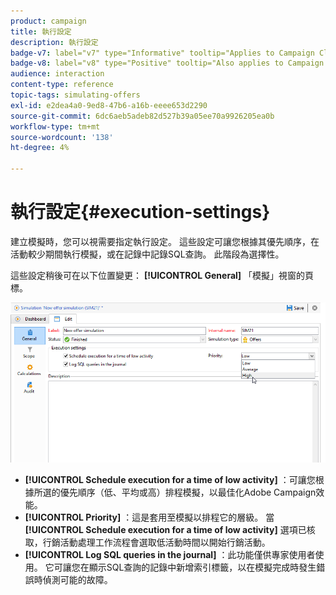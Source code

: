 ```yaml
---
product: campaign
title: 執行設定
description: 執行設定
badge-v7: label="v7" type="Informative" tooltip="Applies to Campaign Classic v7"
badge-v8: label="v8" type="Positive" tooltip="Also applies to Campaign v8"
audience: interaction
content-type: reference
topic-tags: simulating-offers
exl-id: e2dea4a0-9ed8-47b6-a16b-eeee653d2290
source-git-commit: 6dc6aeb5adeb82d527b39a05ee70a9926205ea0b
workflow-type: tm+mt
source-wordcount: '138'
ht-degree: 4%

---
```


# 執行設定{#execution-settings}



建立模擬時，您可以視需要指定執行設定。 這些設定可讓您根據其優先順序，在活動較少期間執行模擬，或在記錄中記錄SQL查詢。 此階段為選擇性。

這些設定稍後可在以下位置變更： **[!UICONTROL General]** 「模擬」視窗的頁標。

![](assets/offer_simulation_008.png)

* **[!UICONTROL Schedule execution for a time of low activity]** ：可讓您根據所選的優先順序（低、平均或高）排程模擬，以最佳化Adobe Campaign效能。
* **[!UICONTROL Priority]** ：這是套用至模擬以排程它的層級。 當 **[!UICONTROL Schedule execution for a time of low activity]** 選項已核取，行銷活動處理工作流程會選取低活動時間以開始行銷活動。
* **[!UICONTROL Log SQL queries in the journal]** ：此功能僅供專家使用者使用。 它可讓您在顯示SQL查詢的記錄中新增索引標籤，以在模擬完成時發生錯誤時偵測可能的故障。
